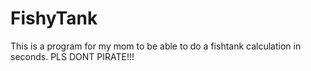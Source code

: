 # FishyTank

This is a program for my mom to be able to do a fishtank calculation in seconds.
PLS DONT PIRATE!!!

